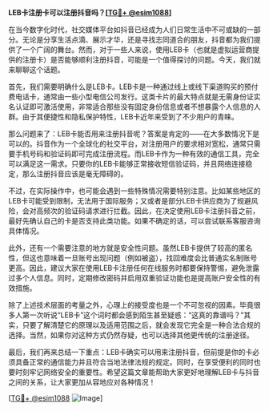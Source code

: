 **LEB卡注册卡可以注册抖音吗？[[TG💪+ @esim1088](https://t.me/s/esim1088)]**

在当今数字化时代，社交媒体平台如抖音已经成为人们日常生活中不可或缺的一部分。无论是分享生活点滴、展示才华，还是寻找志同道合的朋友，抖音都为我们提供了一个广阔的舞台。然而，对于一些人来说，使用LEB卡（也就是虚拟运营商提供的注册卡）是否能够顺利注册抖音，可能是一个值得探讨的问题。今天，我们就来聊聊这个话题。

首先，我们需要明确什么是LEB卡。LEB卡是一种通过线上或线下渠道购买的预付费电话卡，通常由一些小型电信公司发行。这类卡片的最大特点就是无需身份证实名认证即可激活使用，非常适合那些没有固定身份信息或者不想暴露个人信息的人群。由于其便捷性和隐私保护特性，LEB卡近年来受到了不少用户的青睐。

那么问题来了：LEB卡能否用来注册抖音呢？答案是肯定的——在大多数情况下是可以的。抖音作为一个全球化的社交平台，对注册用户的要求相对宽松，通常只需要手机号码和验证码即可完成注册流程。而LEB卡作为一种有效的通信工具，完全可以满足这一需求。只要你的LEB卡能够正常接收短信验证码，并且网络连接稳定，那么注册抖音应该是毫无障碍的。

不过，在实际操作中，也可能会遇到一些特殊情况需要特别注意。比如某些地区的LEB卡可能受到限制，无法用于国际服务；又或者是部分LEB卡供应商为了规避风险，会对高频次的验证码请求进行拦截。因此，在决定使用LEB卡注册抖音之前，最好先确认自己的卡是否支持此类功能。如果不确定的话，可以尝试联系客服咨询具体情况。

此外，还有一个需要注意的地方就是安全性问题。虽然LEB卡提供了较高的匿名性，但这也意味着一旦账号出现问题（例如被盗），找回难度会比普通实名制账号更高。因此，建议大家在使用LEB卡注册任何在线服务时都要保持警惕，避免泄露过多个人信息。同时，定期修改密码并启用双重验证功能也是提高账户安全性的有效措施。

除了上述技术层面的考量之外，心理上的接受度也是一个不可忽视的因素。毕竟很多人第一次听说“LEB卡”这个词时都会感到陌生甚至疑惑：“这真的靠谱吗？”其实，只要了解清楚它的原理以及适用范围之后，就会发现它完全是一种合法合规的选择。当然，如果你对这种方式仍然存疑，也可以选择其他更传统的注册途径。

最后，我们再来总结一下重点：LEB卡确实可以用来注册抖音，但前提是你的卡必须具备正常的通信能力并且符合当地法律法规的规定。同时，在享受便利的同时也要时刻牢记网络安全的重要性。希望这篇文章能帮助大家更好地理解LEB卡与抖音之间的关系，让大家更加从容地应对各种情况！

[[TG💪+ @esim1088](https://t.me/s/esim1088) ![Image](https://i.postimg.cc/4NQfJmqS/Snipaste-2025-05-13-00-14-12.png)]